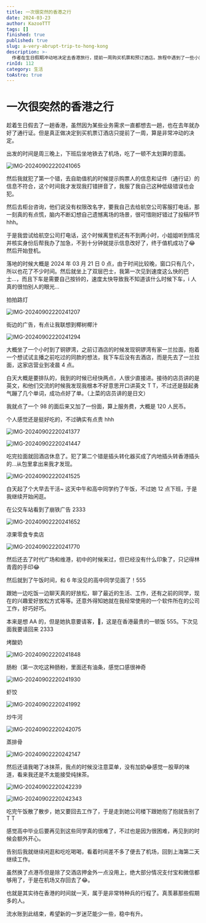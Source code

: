 ```yaml
---
title: 一次很突然的香港之行
date: 2024-03-23
author: KazooTTT
tags: []
finished: true
published: true
slug: a-very-abrupt-trip-to-hong-kong
description: >-
  作者在生日假期冲动地决定去香港旅行，提前一周购买机票和预订酒店。旅程中遇到了一些小插曲，如机票信息错误和插头转换器购买错误，但都顺利解决。在香港，作者体验了当地的美食，如一兰拉面和各种点心，并与久未见面的高中同学共进午餐，享受了愉快的时光。尽管行程紧凑，但这次旅行给作者留下了深刻的印象和美好的回忆。
rinId: 112
category: 生活
toAstro: true
---
```


# 一次很突然的香港之行

趁着生日假去了一趟香港，虽然因为某些业务需求一直都想去一趟，也在去年就办好了通行证。但是真正做决定到买机票订酒店只提前了一周，算是非常冲动的决定。

出发的时间是周三晚上，下班后坐地铁去了机场，吃了一顿不太划算的意面。

![IMG-20240902220241065](https://pictures.kazoottt.top/2024/10/20241017-71e2e34aef69446c67c26de928432da5.jpeg)

然后我就犯了第一个错，去自助值机的时候提示购票人的信息和证件（通行证）的信息不符合，这个时间我才发现我打错拼音了，我服了我自己这种低级错误也会犯。

然后去柜台咨询，他们说没有权限改名字，要我自己去给航空公司客服打电话，那一刻真的有点慌，脑内不断幻想自己遗憾离场的场景，很可惜刚好错过了投稿环节 hhh。

于是我尝试给航空公司打电话，这个时候离登机还有不到两小时，小姐姐听到情况并核实身份后帮我办了加急，不到十分钟就提示信息改好了，终于值机成功了😂然后开始登机。

落地的时候大概是 2024 年 03 月 21 日 0 点，由于时间比较晚，窗口只有几个，所以也花了不少时间。然后就坐上了双层巴士，我第一次见到速度这么快的巴士...，而且下车是需要自己按铃的，速度太快导致我不知道该什么时候下车，i 人真的很怕别人的眼光...

拍拍路灯

![IMG-20240902220241207](https://pictures.kazoottt.top/2024/10/20241017-f3ac20327086aed4a771b6111ae74dbf.jpeg)

街边的广告，有点让我联想到椰树椰汁

![IMG-20240902220241294](https://pictures.kazoottt.top/2024/10/20241017-7bd8639a20d26c2432e8bfeddda47a18.jpeg)

大概坐了一个小时到了铜锣湾，之前订酒店的时候发现铜锣湾有家一兰拉面，抱着一个想试试主播之前吃过的同款的想法，我下车后没有去酒店，而是先去了一兰拉面，这家店营业到凌晨 4 点。

白天大概是要排队的，我到的时候已经快两点，人很少直接进。接待的店员讲的是英文，和他们交流的时候我发现我根本不好意思开口讲英文 T T，不过还是鼓起勇气蹦了几个单词，成功点好了单。（上菜的店员讲的是日文）

我就点了一个 98 的面后来又加了一份面，算上服务费，大概是 120 人民币。

个人感觉还是挺好吃的，不过确实有点贵 hhh

![IMG-20240902220241377](https://pictures.kazoottt.top/2024/10/20241017-a718374339d138f47a3c73fe2430ce66.jpeg)

![IMG-20240902220241447](https://pictures.kazoottt.top/2024/10/20241017-03b52d70869019745f85935ae21a6447.jpeg)

吃完拉面就回酒店休息了。犯了第二个错是插头转化器买成了内地插头转香港插头的...从包里拿出来我才发现。

![IMG-20240902220241525](https://pictures.kazoottt.top/2024/10/20241017-8817755eb1b6d5890bc915e85c29578f.jpeg)

白天起了个大早去干活~ 这天中午和高中同学约了午饭，不过她 12 点下班，于是我继续开始闲逛。

在公交车站看到了崩铁广告 2333

![IMG-20240902220241652](https://pictures.kazoottt.top/2024/10/20241017-bbbf8f684509a863b2d0db990e2f7cd2.jpeg)

凉果零食专卖店

![IMG-20240902220241770](https://pictures.kazoottt.top/2024/10/20241017-4efc23797557653a21d9ab25ab16a52a.jpeg)

然后还去了时代广场和维港，初中的时候来过，但已经没有什么印象了，只记得林青霞的手印😂

然后就到了午饭时间，和 6 年没见的高中同学见面了！555

跟她一边吃饭一边聊天真的好放松，聊了最近的生活、工作，还有之前的同学，现在的兴趣爱好放松方式等等。还意外得知她就在我经常使用的一个软件所在的公司工作，好巧好巧。

本来是想 AA 的，但是她执意要请客，🥹，这是在香港最贵的一顿饭 555。下次见面我要请回来 2333

烤酸奶

![IMG-20240902220241848](https://pictures.kazoottt.top/2024/10/20241017-ec15ba75b64d24313b14bf4e1cb00070.jpeg)

肠粉（第一次吃这种肠粉，里面还有油条，感觉口感很神奇

![IMG-20240902220241930](https://pictures.kazoottt.top/2024/10/20241017-8e1ef08968287fe823d055bea7da7994.jpeg)

虾饺

![IMG-20240902220241992](https://pictures.kazoottt.top/2024/10/20241017-823ca4f0b3f5d92ee30a7a997390234f.jpeg)

炒牛河

![IMG-20240902220242075](https://pictures.kazoottt.top/2024/10/20241017-59e763dd7be787da20c11f9b23e0ba66.jpeg)

蒸排骨

![IMG-20240902220242147](https://pictures.kazoottt.top/2024/10/20241017-553c4138aa8aa49544be78928b07b3f3.jpeg)

然后还请我喝了冰抹茶，我点的时候没注意菜单，没有加奶😂感觉一股草的味道，看来我还是不太能接受纯抹茶。

![IMG-20240902220242239](https://pictures.kazoottt.top/2024/10/20241017-7923810f32dbb6d59c11b69287a72aaa.jpeg)

![IMG-20240902220242343](https://pictures.kazoottt.top/2024/10/20241017-b02a44afcbda0634bb86486150e15f18.jpeg)

吃完午饭散了散步，她又要回去工作了，于是走到她公司楼下跟她抱了抱就告别了 T T

感觉高中毕业后要再见到这些同学真的很难了，不过也是因为很困难，再见到的时候会额外开心。

告别后我就继续闲逛和吃吃喝喝，看着时间差不多了便去了机场，回到上海第二天继续工作。

虽然换了点港币但是除了交酒店押金外一点没用上，绝大部分情况支付宝和微信都够用了，于是在机场又存回去了😂。

也就是其实待在香港的时间就一天，属于是非常特种兵的行程了。真羡慕那些假期多的人。

流水账到此结束，希望新的一岁迷茫能少一些，稳中有升。
